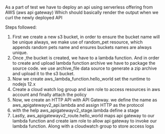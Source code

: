 As a part of test we have to deploy an api using serverless offering from AWS (aws api gateway)
Which should basically render the output when we curl the newly deployed API

Steps followed:
1. First we create a new s3 bucket, in order to ensure the bucket name will be unique 
   always, we make use of random_pet resource, which appends random pets name and ensures
    buckets names are always unique.
2. Once ,the bucket is created, we have to a lambda function. And in order to create and upload 
    lambda function archive we have to package the source code. we use archive_file data source 
    to generate a zip archive and upload it to the s3 bucket.
3. Now we create aws_lambda_function.hello_world set the runtime to nodejs 12.x
4. Create a cloud watch log group and iam role to access resources in aws account and finally
    attach the policy
5. Now, we create an HTTP API with API Gateway. we define the name as aws_apigatewayv2_api.lambda 
    and assign HTTP as the protocol
6. with the help aws_apigatewayv2_stage.lambda  define a stage 
7. Lastly, aws_apigatewayv2_route.hello_world  maps api gateway to our lambda function and create
   iam role to allow api gateway to invoke our lambda function. Along with a cloudwatch group to store 
   access logs 